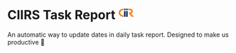 # CIIRS Task Report <img src="https://raw.githubusercontent.com/mohiwalla/ciirsdailyreport/mohiwalla/download.jpg" width="35" height="30">

An automatic way to update dates in daily task report. Designed to make us productive 🙂
